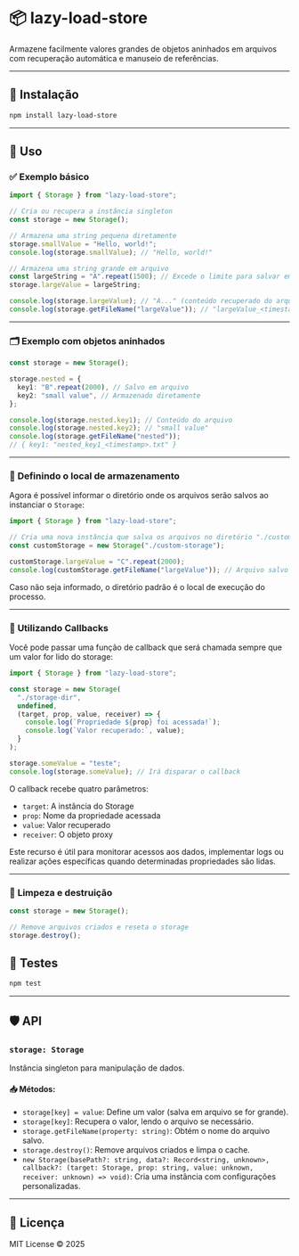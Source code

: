 # 📦 lazy-load-store

Armazene facilmente valores grandes de objetos aninhados em arquivos com recuperação automática e manuseio de referências.

---

## 🚀 Instalação

```bash
npm install lazy-load-store
```

---

## 📖 Uso

### ✅ **Exemplo básico**

```ts
import { Storage } from "lazy-load-store";

// Cria ou recupera a instância singleton
const storage = new Storage();

// Armazena uma string pequena diretamente
storage.smallValue = "Hello, world!";
console.log(storage.smallValue); // "Hello, world!"

// Armazena uma string grande em arquivo
const largeString = "A".repeat(1500); // Excede o limite para salvar em arquivo
storage.largeValue = largeString;

console.log(storage.largeValue); // "A..." (conteúdo recuperado do arquivo)
console.log(storage.getFileName("largeValue")); // "largeValue_<timestamp>.txt"
```

---

### 🗂️ **Exemplo com objetos aninhados**

```ts
const storage = new Storage();

storage.nested = {
  key1: "B".repeat(2000), // Salvo em arquivo
  key2: "small value", // Armazenado diretamente
};

console.log(storage.nested.key1); // Conteúdo do arquivo
console.log(storage.nested.key2); // "small value"
console.log(storage.getFileName("nested"));
// { key1: "nested_key1_<timestamp>.txt" }
```

---

### 📂 **Definindo o local de armazenamento**

Agora é possível informar o diretório onde os arquivos serão salvos ao instanciar o `Storage`:

```ts
import { Storage } from "lazy-load-store";

// Cria uma nova instância que salva os arquivos no diretório "./custom-storage"
const customStorage = new Storage("./custom-storage");

customStorage.largeValue = "C".repeat(2000);
console.log(customStorage.getFileName("largeValue")); // Arquivo salvo em ./custom-storage
```

Caso não seja informado, o diretório padrão é o local de execução do processo.

---

### 🎯 **Utilizando Callbacks**

Você pode passar uma função de callback que será chamada sempre que um valor for lido do storage:

```ts
import { Storage } from "lazy-load-store";

const storage = new Storage(
  "./storage-dir",
  undefined,
  (target, prop, value, receiver) => {
    console.log(`Propriedade ${prop} foi acessada!`);
    console.log(`Valor recuperado:`, value);
  }
);

storage.someValue = "teste";
console.log(storage.someValue); // Irá disparar o callback
```

O callback recebe quatro parâmetros:
- `target`: A instância do Storage
- `prop`: Nome da propriedade acessada
- `value`: Valor recuperado
- `receiver`: O objeto proxy

Este recurso é útil para monitorar acessos aos dados, implementar logs ou realizar ações específicas quando determinadas propriedades são lidas.

---

### 🧹 **Limpeza e destruição**

```ts
const storage = new Storage();

// Remove arquivos criados e reseta o storage
storage.destroy();
```

## 🧪 Testes

```bash
npm test
```

---

## 🛡️ API

### `storage: Storage`

Instância singleton para manipulação de dados.

#### 📥 **Métodos:**

- `storage[key] = value`: Define um valor (salva em arquivo se for grande).
- `storage[key]`: Recupera o valor, lendo o arquivo se necessário.
- `storage.getFileName(property: string)`: Obtém o nome do arquivo salvo.
- `storage.destroy()`: Remove arquivos criados e limpa o cache.
- `new Storage(basePath?: string, data?: Record<string, unknown>, callback?: (target: Storage, prop: string, value: unknown, receiver: unknown) => void)`: Cria uma instância com configurações personalizadas.

---

## 📝 Licença

MIT License © 2025
